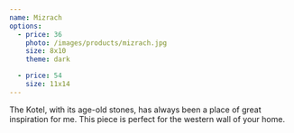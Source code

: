 ```yaml
---
name: Mizrach
options:
  - price: 36
    photo: /images/products/mizrach.jpg
    size: 8x10
    theme: dark

  - price: 54
    size: 11x14
---
```


The Kotel, with its age-old stones, has always been a place of great inspiration for me. This piece is perfect for the western wall of your home.